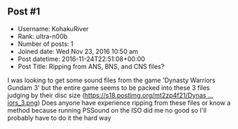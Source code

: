 ## Post #1
- Username: KohakuRiver
- Rank: ultra-n00b
- Number of posts: 1
- Joined date: Wed Nov 23, 2016 10:50 am
- Post datetime: 2016-11-24T22:51:08+00:00
- Post Title: Ripping from ANS, BNS, and CNS files?

I was looking to get some sound files from the game 'Dynasty Warriors Gundam 3' but the entire game seems to be packed into these 3 files judging by their disc size ([https://s18.postimg.org/mt2zp4f21/Dynas ... iors_3.png](https://s18.postimg.org/mt2zp4f21/Dynasty_Warriors_3.png)) Does anyone have experience ripping from these files or know a method because running PSSound on the ISO did me no good so I'll probably have to do it the hard way
